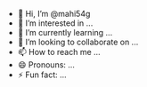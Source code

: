 - 👋 Hi, I’m @mahi54g
- 👀 I’m interested in ...
- 🌱 I’m currently learning ...
- 💞️ I’m looking to collaborate on ...
- 📫 How to reach me ...
- 😄 Pronouns: ...
- ⚡ Fun fact: ...

<!---
mahi54g/mahi54g is a ✨ special ✨ repository because its `README.md` (this file) appears on your GitHub profile.
You can click the Preview link to take a look at your changes.
--->
